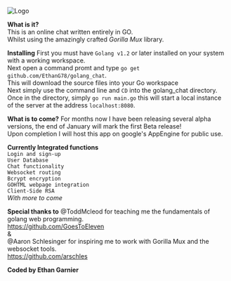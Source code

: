 ![Logo](http://i.imgur.com/sxp65oJ.png)

**What is it?**</br>
This is an online chat written entirely in GO.</br>
Whilst using the amazingly crafted _Gorilla Mux_ library.</br>

**Installing**
First you must have `Golang v1.2` or later installed on your system with a working workspace.</br>
Next open a command promt and type `go get github.com/EthanG78/golang_chat`.</br>
This will download the source files into your Go workspace</br>
Next simply use the command line and `CD` into the golang_chat directory.</br>
Once in the directory, simply `go run main.go` this will start a local instance of the server at the address `localhost:8080`.</br>

**What is to come?**
For months now I have been releasing several alpha versions, the end of January will mark the first Beta release!</br>
Upon completion I will host this app on google's AppEngine for public use.</br>

**Currently Integrated functions**</br>
`Login and sign-up`</br>
`User Database`</br>
`Chat functionality`</br>
`Websocket routing`</br>
`Bcrypt encryption`</br>
`GOHTML webpage integration`</br>
`Client-Side RSA`</br>
_With more to come_
 
**Special thanks to**
@ToddMcleod for teaching me the fundamentals of golang web programming.</br>
https://github.com/GoesToEleven</br>
&</br>
@Aaron Schlesinger for inspiring me to work with Gorilla Mux and the websocket tools.</br>
https://github.com/arschles


**Coded by Ethan Garnier**
